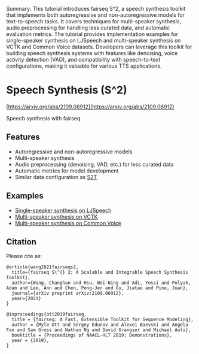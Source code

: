 Summary: This tutorial introduces fairseq S^2, a speech synthesis toolkit that implements both autoregressive and non-autoregressive models for text-to-speech tasks. It covers techniques for multi-speaker synthesis, audio preprocessing for handling less curated data, and automatic evaluation metrics. The tutorial provides implementation examples for single-speaker synthesis on LJSpeech and multi-speaker synthesis on VCTK and Common Voice datasets. Developers can leverage this toolkit for building speech synthesis systems with features like denoising, voice activity detection (VAD), and compatibility with speech-to-text configurations, making it valuable for various TTS applications.

Speech Synthesis (S^2)
===
[https://arxiv.org/abs/2109.06912](https://arxiv.org/abs/2109.06912)

Speech synthesis with fairseq.

## Features

- Autoregressive and non-autoregressive models
- Multi-speaker synthesis
- Audio preprocessing (denoising, VAD, etc.) for less curated data
- Automatic metrics for model development
- Similar data configuration as [S2T](../speech_to_text/README.md)


## Examples
- [Single-speaker synthesis on LJSpeech](docs/ljspeech_example.md)
- [Multi-speaker synthesis on VCTK](docs/vctk_example.md)
- [Multi-speaker synthesis on Common Voice](docs/common_voice_example.md)


## Citation
Please cite as:
```
@article{wang2021fairseqs2,
  title={fairseq S\^{} 2: A Scalable and Integrable Speech Synthesis Toolkit},
  author={Wang, Changhan and Hsu, Wei-Ning and Adi, Yossi and Polyak, Adam and Lee, Ann and Chen, Peng-Jen and Gu, Jiatao and Pino, Juan},
  journal={arXiv preprint arXiv:2109.06912},
  year={2021}
}

@inproceedings{ott2019fairseq,
  title = {fairseq: A Fast, Extensible Toolkit for Sequence Modeling},
  author = {Myle Ott and Sergey Edunov and Alexei Baevski and Angela Fan and Sam Gross and Nathan Ng and David Grangier and Michael Auli},
  booktitle = {Proceedings of NAACL-HLT 2019: Demonstrations},
  year = {2019},
}
```

